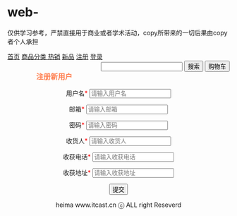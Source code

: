 # web-
仅供学习参考，严禁直接用于商业或者学术活动，copy所带来的一切后果由copy者个人承担
<!DOCTYPE html>
<html lang="en">
<head>
    <meta charset="UTF-8">
    <title>蛋糕商城</title>
    <style>
div{float: right}
    </style>
</head>
<body>
<nav>
        <a href="/index">首页</a>
        <a href="dropdown-toggle"data-toggle="dropdown">商品分类<b class="caret"></b> </a>
        <a href="#">热销</a>
        <a href="#">新品</a>
        <a href="#"class="active">注册</a>
        <a href="#">登录</a>
    <div align="right"><input type="text"class="form-control"name="keyword">
        <button type="submit"class="btn btn-default">搜索
            <!--            <c:if test="${param.flag==7}">active</c:if>-->
            <!--            <aria-label></aria-label>-->
        </button>
        <button type="submit"class="btn btn-default">购物车</button></div>
<!--    <ul class="dropdown-menu multi-column columns-2">-->
<!--        <div class="row"><div class="col-sm-12">-->
<!--            <h4>商品分类</h4>-->
<!--            <ul class="multi-colum-dropdown">-->
<!--                <li><a class="list" href="/goods_list">全部系列</a> </li>-->
<!--&lt;!&ndash;                <c:forEach items="${typeList}" var="t">&ndash;&gt;-->
<!--&lt;!&ndash;                    <li><a class="list"href="/goods_list?typeid=${t.id}"> ${t.name}</a></li>&ndash;&gt;-->
<!--&lt;!&ndash;                </c:forEach>&ndash;&gt;-->
<!--            </ul>-->
<!--        </div>-->
<!--        </div>-->
<!--    </ul>-->
</nav>
<form action="/usr_rigister" method="post">
<center>
    <h3 style="color: coral">
        注册新用户
    </h3>
    <p class="input">
        <span>用户名<label style="color: red">*</label> </span>
        <input type="text" name="username" placeholder="请输入用户名" required="required">
    </p>
    <p class="input">
        <span>邮箱<label style="color: red">*</label> </span>
        <input type="text" name="email" placeholder="请输入邮箱" required="required">
    </p>
    <p class="input">
        <span>密码<label style="color: red">*</label> </span>
        <input type="password" name="password" placeholder="请输入密码" required="required">
    </p>
    <p class="input">
        <span>收货人<label style="color: red">*</label> </span>
        <input type="text" name="name" placeholder="请输入收货人">
    </p>
    <p class="input">
        <span>收获电话<label style="color: red">*</label> </span>
        <input type="text" name="phone" placeholder="请输入收获电话">
    </p>
    <p class="input">
        <span>收获地址<label style="color: red">*</label> </span>
        <input type="text" name="address" placeholder="请输入收获地址">
    </p>
    <p class="clearfix"></p>
</center>
    <center>
        <p class="register-but text-center">
            <input type="submit" value="提交"><p class="clearfix"></p>
        </p>
    </center>
</form>
<footer>
    <center>
<!--    <div class="footer">-->
<!--        <div class="container">-->
<!--            <div class="text-center" align="center">-->
                <p>heima www.itcast.cn ⓒ ALL right Reseverd</p>
<!--        </div> </div>--></center>
</footer>
</body>
</html>
